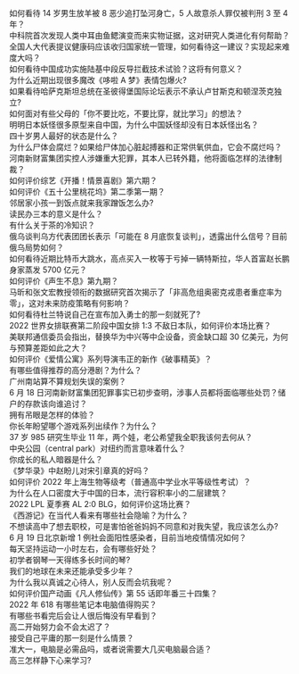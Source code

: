 如何看待 14 岁男生放羊被 8 恶少追打坠河身亡，5 人故意杀人罪仅被判刑 3 至 4 年？  
中科院首次发现人类中耳由鱼鳃演变而来实物证据，这对研究人类进化有何帮助？  
全国人大代表提议健康码应该收归国家统一管理，如何看待这一建议？实现起来难度大吗？  
如何看待中国成功实施陆基中段反导拦截技术试验？这将有何意义？  
为什么近期出现很多魔改《哆啦 A 梦》表情包爆火?  
如果看待哈萨克斯坦总统在圣彼得堡国际论坛表示不承认卢甘斯克和顿涅茨克独立?  
如何面对有些父母的「你不要比吃，不要比穿，就比学习」的想法？  
明明日本妖怪很多原型来自中国，为什么中国妖怪却没有日本妖怪出名？  
四十岁男人最好的状态是什么？  
为什么尸体会腐烂？如果给尸体加心脏起搏器和正常供氧供血，它会不腐烂吗？  
河南新财富集团实控人涉嫌重大犯罪，其本人已转外籍，他将面临怎样的法律制裁？  
如何评价综艺《开播！情景喜剧》第六期？  
如何评价《五十公里桃花坞》第二季第一期？  
邻居家小孩一到饭点就来我家蹭饭怎么办?  
读民办三本的意义是什么？  
有什么关于茶的冷知识？  
俄乌谈判乌方代表团团长表示「可能在 8 月底恢复谈判」，透露出什么信号？目前俄乌局势如何？  
如何看待近期比特币大跳水，高点买入一枚等于亏掉一辆特斯拉，华人首富赵长鹏身家蒸发 5700 亿元？  
如何评价《声生不息》第九期？  
马昕和张文宏教授领衔的数据研究首次揭示了「非高危组奥密克戎患者重症率为零」，这对未来防疫策略有何影响？  
如何看待杜兰特说自己在宣布加入勇士的那一刻就死了?  
2022 世界女排联赛第二阶段中国女排 1:3 不敌日本队，如何评价本场比赛？  
美联邦通信委员会指出，替换华为中兴等中企设备，资金缺口超 30 亿美元，为何与预算差距如此之大？  
如何评价《爱情公寓》系列导演韦正的新作《破事精英》？  
有哪些值得推荐的高分港剧？为什么？  
广州南站算不算规划失误的案例？  
6 月 18 日河南新财富集团犯罪事实已初步查明，涉事人员都将面临哪些处罚？储户的存款该向谁追讨？  
拥有吊眼是怎样的体验？  
你长年盼望哪个游戏系列出续作？为什么？  
37 岁 985 研究生毕业 11 年，两个娃，老公希望我全职我该何去何从？  
中央公园（central park）对纽约而言意味着什么？  
你成长的私人暗器是什么？  
《梦华录》中赵盼儿对宋引章真的好吗？  
如何评价 2022 年上海生物等级考（普通高中学业水平等级性考试）？  
为什么在人口密度大于中国的日本，流行容积率小的二层建筑？  
2022 LPL 夏季赛 AL 2:0 BLG，如何评价这场比赛？  
《西游记》在当代人看来有哪些社会隐喻？为什么？  
不想读高中了想去职校，可是害怕爸爸妈妈不同意和对我失望，我应该怎么办?  
6 月 19 日北京新增 1 例社会面阳性感染者，目前当地疫情情况如何？  
每天坚持运动一小时左右，会有哪些好处？  
初学者钢琴一天得练多长时间的琴?  
我们的地球在未来还能承受多少年？  
为什么我以真诚之心待人，别人反而会坑我呢？  
如何评价国产动画《凡人修仙传》第 55 话即年番三十四集？  
2022 年 618 有哪些笔记本电脑值得购买？  
有哪些书看完后会让人很后悔没有早看到？  
高二开始努力会不会太迟了？  
接受自己平庸的那一刻是什么情景？  
准大一，电脑是必需品吗，或者说需要大几买电脑最合适？  
高三怎样静下心来学习?  

